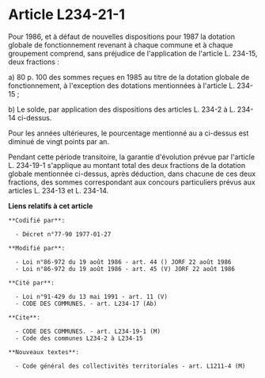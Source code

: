 # Article L234-21-1

Pour 1986, et à défaut de nouvelles dispositions pour 1987 la dotation globale de fonctionnement revenant à chaque commune et
à chaque groupement comprend, sans préjudice de l'application de l'article L. 234-15, deux fractions :

a) 80 p. 100 des sommes reçues en 1985 au titre de la dotation globale de fonctionnement, à l'exception des dotations
mentionnées à l'article L. 234-15 ;

b) Le solde, par application des dispositions des articles L. 234-2 à L. 234-14 ci-dessus.

Pour les années ultérieures, le pourcentage mentionné au a ci-dessus est diminué de vingt points par an.

Pendant cette période transitoire, la garantie d'évolution prévue par l'article L. 234-19-1 s'applique au montant total des
deux fractions de la dotation globale mentionnée ci-dessus, après déduction, dans chacune de ces deux fractions, des sommes
correspondant aux concours particuliers prévus aux articles L. 234-13 et L. 234-14.

**Liens relatifs à cet article**

	**Codifié par**:

	  - Décret n°77-90 1977-01-27

	**Modifié par**:

	  - Loi n°86-972 du 19 août 1986 - art. 44 () JORF 22 août 1986
	  - Loi n°86-972 du 19 août 1986 - art. 45 (V) JORF 22 août 1986

	**Cité par**:

	  - Loi n°91-429 du 13 mai 1991 - art. 11 (V)
	  - CODE DES COMMUNES. - art. L234-17 (Ab)

	**Cite**:

	  - CODE DES COMMUNES. - art. L234-19-1 (M)
	  - Code des communes L234-2 à L234-15

	**Nouveaux textes**:

	  - Code général des collectivités territoriales - art. L1211-4 (M)
